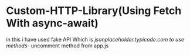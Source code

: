 # Custom-HTTP-Library(Using Fetch With async-await)

in this i have used fake API Which is _jsonplaceholder.typicode.com_
_to use methods_- uncomment method from app.js
